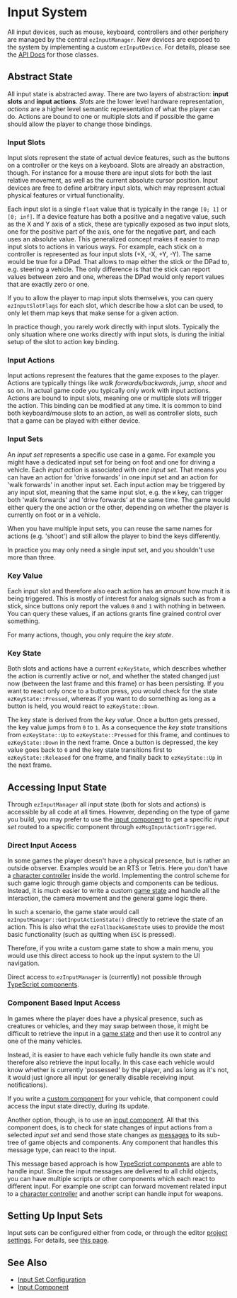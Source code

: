 # Input System

All input devices, such as mouse, keyboard, controllers and other periphery are managed by the central `ezInputManager`. New devices are exposed to the system by implementing a custom `ezInputDevice`. For details, please see the [API Docs](../api-docs.md) for those classes.

## Abstract State

All input state is abstracted away. There are two layers of abstraction: **input slots** and **input actions**. *Slots* are the lower level hardware representation, *actions* are a higher level semantic representation of what the player can do. Actions are bound to one or multiple slots and if possible the game should allow the player to change those bindings.

### Input Slots

Input slots represent the state of actual device features, such as the buttons on a controller or the keys on a keyboard. Slots are already an abstraction, though. For instance for a mouse there are input slots for both the last relative movement, as well as the current absolute cursor position. Input devices are free to define arbitrary input slots, which may represent actual physical features or virtual functionality.

Each input slot is a single `float` value that is typically in the range `[0; 1]` or `[0; inf]`. If a device feature has both a positive and a negative value, such as the X and Y axis of a stick, these are typically exposed as two input slots, one for the positive part of the axis, one for the negative part, and each uses an absolute value. This generalized concept makes it easier to map input slots to actions in various ways. For example, each stick on a controller is represented as four input slots (+X, -X, +Y, -Y). The same would be true for a DPad. That allows to map either the stick or the DPad to, e.g. steering a vehicle. The only difference is that the stick can report values between zero and one, whereas the DPad would only report values that are exactly zero or one.

If you to allow the player to map input slots themselves, you can query `ezInputSlotFlags` for each slot, which describe how a slot can be used, to only let them map keys that make sense for a given action.

In practice though, you rarely work directly with input slots. Typically the only situation where one works directly with input slots, is during the initial setup of the slot to action key binding.

### Input Actions

Input actions represent the features that the game exposes to the player. Actions are typically things like *walk forwards/backwards*, *jump*, *shoot* and so on. In actual game code you typically only work with input actions. Actions are bound to input slots, meaning one or multiple slots will trigger the action. This binding can be modified at any time. It is common to bind both keyboard/mouse slots to an action, as well as controller slots, such that a game can be played with either device.

### Input Sets

An *input set* represents a specific use case in a game. For example you might have a dedicated input set for being on foot and one for driving a vehicle. Each *input action* is associated with one *input set*. That means you can have an action for 'drive forwards' in one input set and an action for 'walk forwards' in another input set. Each input action may be triggered by any input slot, meaning that the same input slot, e.g. the `W` key, can trigger both 'walk forwards' and 'drive forwards' at the same time. The game would either query the one action or the other, depending on whether the player is currently on foot or in a vehicle.

When you have multiple input sets, you can reuse the same names for actions (e.g. 'shoot') and still allow the player to bind the keys differently.

In practice you may only need a single input set, and you shouldn't use more than three.

### Key Value

Each input slot and therefore also each action has an *amount* how much it is being triggered. This is mostly of interest for analog signals such as from a stick, since buttons only report the values `0` and `1` with nothing in between. You can query these values, if an actions grants fine grained control over something.

For many actions, though, you only require the *key state*.

### Key State

Both slots and actions have a current `ezKeyState`, which describes whether the action is currently active or not, and whether the stated changed just now (between the last frame and this frame) or has been persisting. If you want to react only once to a button press, you would check for the state `ezKeyState::Pressed`, whereas if you want to do something as long as a button is held, you would react to `ezKeyState::Down`.

The key state is derived from the *key value*. Once a button gets pressed, the key value jumps from `0` to `1`. As a consequence the *key state* transitions from `ezKeyState::Up` to `ezKeyState::Pressed` for this frame, and continues to `ezKeyState::Down` in the next frame. Once a button is depressed, the key value goes back to `0` and the key state transitions first to `ezKeyState::Released` for one frame, and finally back to `ezKeyState::Up` in the next frame.

## Accessing Input State

Through `ezInputManager` all input state (both for slots and actions) is accessible by all code at all times. However, depending on the type of game you build, you may prefer to use the [input component](input-component.md) to get a specific *input set* routed to a specific component through `ezMsgInputActionTriggered`.

### Direct Input Access

In some games the player doesn't have a physical presence, but is rather an outside observer. Examples would be an RTS or Tetris. Here you don't have a [character controller](../physics/physx/special/physx-character-controller.md) inside the world. Implementing the control scheme for such game logic through game objects and components can be tedious. Instead, it is much easier to write a custom [game state](../runtime/application/game-state.md) and handle all the interaction, the camera movement and the general game logic there.

In such a scenario, the game state would call `ezInputManager::GetInputActionState()` directly to retrieve the state of an action. This is also what the `ezFallbackGameState` uses to provide the most basic functionality (such as quitting when `ESC` is pressed).

Therefore, if you write a custom game state to show a main menu, you would use this direct access to hook up the input system to the UI navigation.

Direct access to `ezInputManager` is (currently) not possible through [TypeScript components](../custom-code/typescript/typescript-overview.md).

### Component Based Input Access

In games where the player does have a physical presence, such as creatures or vehicles, and they may swap between those, it might be difficult to retrieve the input in a [game state](../runtime/application/game-state.md) and then use it to control any one of the many vehicles.

Instead, it is easier to have each vehicle fully handle its own state and therefore also retrieve the input locally. In this case each vehicle would know whether is currently 'possessed' by the player, and as long as it's not, it would just ignore all input (or generally disable receiving input notifications).

If you write a [custom component](../custom-code/cpp/custom-cpp-component.md) for your vehicle, that component could access the input state directly, during its update.

Another option, though, is to use an [input component](input-component.md). All that this component does, is to check for state changes of input actions from a selected *input set* and send those state changes as [messages](../runtime/world/world-messaging.md) to its sub-tree of game objects and components. Any component that handles this message type, can react to the input.

This message based approach is how [TypeScript components](../custom-code/typescript/typescript-overview.md) are able to handle input. Since the input messages are delivered to all child objects, you can have multiple scripts or other components which each react to different input. For example one script can forward movement related input to a [character controller](../physics/physx/special/physx-character-controller.md) and another script can handle input for weapons.

## Setting Up Input Sets

Input sets can be configured either from code, or through the editor [project settings](../projects/project-settings.md). For details, see [this page](input-config.md).

## See Also


* [Input Set Configuration](input-config.md)
* [Input Component](input-component.md)
